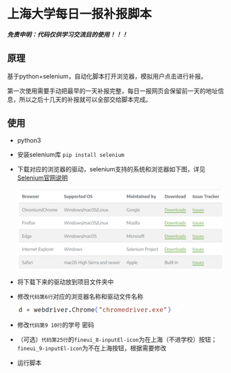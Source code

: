 # 上海大学每日一报补报脚本

***免责申明：代码仅供学习交流目的使用！！！***

## 原理

基于python+selenium，自动化脚本打开浏览器，模拟用户点击进行补报。

第一次使用需要手动把最早的一天补报完整，每日一报网页会保留前一天的地址信息，所以之后十几天的补报就可以全部交给脚本完成。

## 使用

- python3

- 安装selenium库 `pip install selenium`

- 下载对应的浏览器的驱动，selenium支持的系统和浏览器如下图，详见[Selenium官网说明](https://www.selenium.dev/documentation/webdriver/getting_started/install_drivers/)

  <img src="pic/image-20220820131516411.png" alt="image-20220820131516411" style="zoom:50%;" />

- 将下载下来的驱动放到项目文件夹中

- 修改`代码第6行`对应的浏览器名称和驱动文件名称

	<img src="pic/image-20220820131859109.png" alt="image-20220820131859109" style="zoom:50%;" />

- 修改`代码第9 10行`的学号 密码

- （可选）`代码第25行`的`fineui_8-inputEl-icon`为在上海（不进学校）按钮；`fineui_9-inputEl-icon`为不在上海按钮，根据需要修改

- 运行脚本
